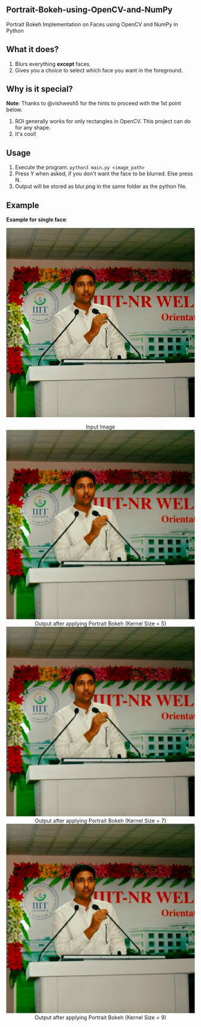 ## Portrait-Bokeh-using-OpenCV-and-NumPy

Portrait Bokeh Implementation on Faces using OpenCV and NumPy in Python

## What it does?

1. Blurs everything **except** faces. 
2. Gives you a choice to select which face you want in the foreground.

## Why is it special?

**Note**: Thanks to @vishwesh5 for the hints to proceed with the 1st point below.

1. ROI generally works for only rectangles in OpenCV. This project can do for any shape. 
2. It's cool! 

## Usage

1. Execute the program: `python3 main.py <image_path>`
2. Press Y when asked, if you don't want the face to be blurred. Else press N.
3. Output will be stored as blur.png in the same folder as the python file.

## Example

**Example for single face**:

<img src="sample.png"/><center>Input Image</center>
<img src="blur_5.png"/><center>Output after applying Portrait Bokeh (Kernel Size = 5)</center>
<img src="blur_7.png"/><center>Output after applying Portrait Bokeh (Kernel Size = 7)</center>
<img src="blur_9.png"/><center>Output after applying Portrait Bokeh (Kernel Size = 9)</center>
